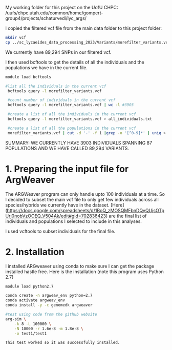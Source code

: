 My working folder for this project on the UofU CHPC: /uufs/chpc.utah.edu/common/home/gompert-group4/projects/schaturvedi/lyc_args/

I copied the filtered vcf file from the main data folder to this project folder:

```bash
mkdir vcf
cp ../sc_lycaeides_data_processing_2023/Variants/morefilter_variants.vcf ./vcf/
```
We currently have 89,294 SNPs in our filtered vcf. 

I then used bcftools to get the details of all the individuals and the populations we have in the current file.

```bash
module load bcftools

#list all the individuals in the current vcf
 bcftools query -l morefilter_variants.vcf

 #count number of individuals in the current vcf
 bcftools query -l morefilter_variants.vcf | wc -l #3903

 #create a list of all the individuals in the current vcf
 bcftools query -l morefilter_variants.vcf > all_individuals.txt

 #create a list of all the populations in the current vcf
 morefilter_variants.vcf | cut -d '-' -f 1 |grep -o '[^0-9]*' | uniq > all_populations.txt #87 populations
```

SUMMARY: WE CURRENTLY HAVE 3903 INDIVIDUALS SPANNING 87 POPULATIONS AND WE HAVE CALLED 89,294 VARIANTS. 

# 1. Preparing the input file for ArgWeaver

The ARGWeaver program can only handle upto 100 individuals at a time. So I decided to subset the main vcf file to only get few individuals across all species/hybrids we currently have in the dataset. [Here] (https://docs.google.com/spreadsheets/d/1BoQ_zMOSQMFbnDQyQUjsOTpUrj0nobVzOOEQ_V504Ak/edit#gid=702836423) are the final list of individuals and populations I selected to include in this analyses.

I used vcftools to subset individuals for the final file.

# 2. Installation
I installed ARGweaver using conda to make sure I can get the package installed hastle free. Here is the installation (note this program uses Python 2.7)

```bash
module load python2.7

conda create -n argweav_env python=2.7
conda activate argweav_env
conda install -y -c genomedk argweaver

#test using code from the github website
arg-sim \
    -k 8 -L 100000 \
    -N 10000 -r 1.6e-8 -m 1.8e-8 \
    -o test1/test1

This test worked so it was successfully installed.
```

